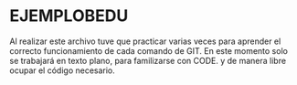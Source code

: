 # EJEMPLOBEDU
Al realizar este archivo tuve que practicar varias veces para aprender el correcto funcionamiento de cada comando de GIT.
En este momento solo se trabajará en texto plano, para familizarse con CODE. y de manera libre ocupar el código necesario.
